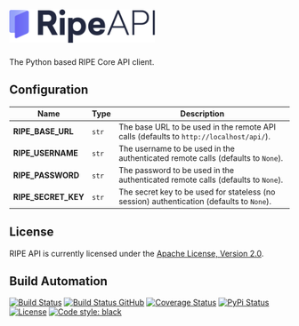 <h1><a href="https://docs.platforme.com"><img src="res/logo.svg" alt="RIPE API" height="60" style="height: 60px;"></a></h1>

The Python based RIPE Core API client.

## Configuration

| Name                | Type  | Description                                                                               |
| ------------------- | ----- | ----------------------------------------------------------------------------------------- |
| **RIPE_BASE_URL**   | `str` | The base URL to be used in the remote API calls (defaults to `http://localhost/api/`).    |
| **RIPE_USERNAME**   | `str` | The username to be used in the authenticated remote calls (defaults to `None`).           |
| **RIPE_PASSWORD**   | `str` | The password to be used in the authenticated remote calls (defaults to `None`).           |
| **RIPE_SECRET_KEY** | `str` | The secret key to be used for stateless (no session) authentication (defaults to `None`). |

## License

RIPE API is currently licensed under the [Apache License, Version 2.0](http://www.apache.org/licenses/).

## Build Automation

[![Build Status](https://app.travis-ci.com/ripe-tech/ripe-api.svg?branch=master)](https://travis-ci.com/github/ripe-tech/ripe-api)
[![Build Status GitHub](https://github.com/ripe-tech/ripe-api/workflows/Main%20Workflow/badge.svg)](https://github.com/ripe-tech/ripe-api/actions)
[![Coverage Status](https://coveralls.io/repos/ripe-tech/ripe-api/badge.svg?branch=master)](https://coveralls.io/r/ripe-tech/ripe-api?branch=master)
[![PyPi Status](https://img.shields.io/pypi/v/ripe-api.svg)](https://pypi.python.org/pypi/ripe-api)
[![License](https://img.shields.io/badge/license-Apache%202.0-blue.svg)](https://www.apache.org/licenses/)
[![Code style: black](https://img.shields.io/badge/code%20style-black-000000.svg)](https://github.com/psf/black)
